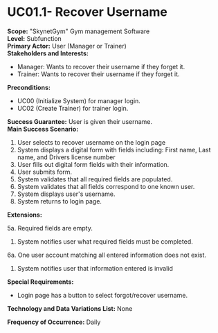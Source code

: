 UC01.1- Recover Username
=======================

**Scope:** "SkynetGym" Gym management Software  
**Level:** Subfunction  
**Primary Actor:** User (Manager or Trainer)  
**Stakeholders and Interests:**  

- Manager: Wants to recover their username if they forget it.
- Trainer: Wants to recover their username if they forget it.

**Preconditions:**

- UC00 (Initialize System) for manager login.
- UC02 (Create Trainer) for trainer login.

**Success Guarantee:** User is given their username.  
**Main Success Scenario:**

1. User selects to recover username on the login page
2. System displays a digital form with fields including:  First name, Last name, and Drivers license number
3. User fills out digital form fields with their information.
4. User submits form.
5. System validates that all required fields are populated.
6. System validates that all fields correspond to one known user.
7. System displays user's username.
8. System returns to login page.

**Extensions:**

5a. Required fields are empty.

1. System notifies user what required fields must be completed.

6a. One user account matching all entered information does not exist.

1. System notifies user that information entered is invalid

**Special Requirements:**

- Login page has a button to select forgot/recover username.

**Technology and Data Variations List:** None

**Frequency of Occurrence:** Daily